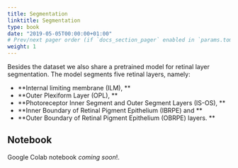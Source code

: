 ```yaml
---
title: Segmentation
linktitle: Segmentation
type: book
date: "2019-05-05T00:00:00+01:00"
# Prev/next pager order (if `docs_section_pager` enabled in `params.toml`)
weight: 1
---
```


Besides the dataset we also share a pretrained model for retinal layer segmentation. The model segments five retinal layers, namely: 

* **Internal limiting membrane (ILM), **
* **Outer Plexiform Layer (OPL), **
* **Photoreceptor Inner Segment and Outer Segment Layers (IS-OS), **
* **Inner Boundary of Retinal Pigment Epithelium (IBRPE) and **
* **Outer Boundary of Retinal Pigment Epithelium (OBRPE) layers. **

## Notebook

Google Colab notebook _coming soon_!.




